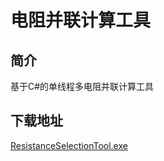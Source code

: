 # 电阻并联计算工具

## 简介
基于C#的单线程多电阻并联计算工具

## 下载地址
[ResistanceSelectionTool.exe](https://github.com/xiaoxinpro/ResistanceSelectionTool/raw/master/bin/Debug/ResistanceSelectionTool.exe)


